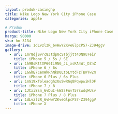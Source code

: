 ```yaml
---
layout: produk-casinghp
title: Nike Logo New York City iPhone Case
categories: apple

# Produk
product-title: Nike Logo New York City iPhone Case
harga: 90000
sku: hn-3134
image-drive: 1dLvzlzR_6vHwYZKveGlpcPS7-Z394ggV
gallery:
  - url: 1mr8djSvrc8Jtdp0cSTbjjtt4ON9U7eir
    title: iPhone 5 / 5s / SE
  - url: 1h9BsKttXP66Ii9NG_JL_xsKA4Wt_DZnZ
    title: iPhone 6 / 6s
  - url: 1GGhE7CeXWkRhNkDULtoLYtdFzTBWTw2m
    title: iPhone 6 Plus / 6s Plus
  - url: 1mG19xToleadghzUuSwRGqBPqwpwiHlDF
    title: iPhone 7 / 8
  - url: 1JCxi8sm_6vDuI-kW2sFuvT57swdqHUsv
    title: iPhone 7 Plus / 8 Plus
  - url: 1dLvzlzR_6vHwYZKveGlpcPS7-Z394ggV
    title: iPhone X
---
```

